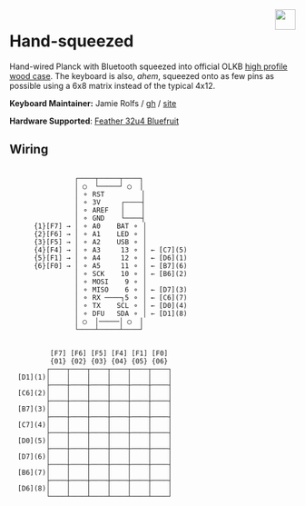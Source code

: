 <img align="right" src="https://i.imgur.com/swEUv9K.png" width="36px" />

# Hand-squeezed

Hand-wired Planck with Bluetooth squeezed into official OLKB [high profile wood case](https://olkb.com/planck/hi-pro-wooden-milled-bottom). The keyboard is also, *ahem*, squeezed onto as few pins as possible using a 6x8 matrix instead of the typical 4x12.

**Keyboard Maintainer:** Jamie Rolfs / [gh](https://github.com/jrolfs) / [site](https://jamie.rolfs.sh)

**Hardware Supported**: [Feather 32u4 Bluefruit](https://learn.adafruit.com/adafruit-feather-32u4-bluefruit-le/) 

## Wiring

```

                ┌────┬─────┬────┐
                │ ◯  └─────┘ ◯  │
                │ ⚬ RST         │
                │ ⚬ 3V     ┌────┤
                │ ⚬ AREF   │    │
                │ ⚬ GND    └────┤
      {1}[F7] → │ ⚬ A0    BAT ⚬ │
      {2}[F6] → │ ⚬ A1    LED ⚬ │
      {3}[F5] → │ ⚬ A2    USB ⚬ │
      {4}[F4] → │ ⚬ A3     13 ⚬ │ ← [C7](5)
      {5}[F1] → │ ⚬ A4     12 ⚬ │ ← [D6](1)
      {6}[F0] → │ ⚬ A5     11 ⚬ │ ← [B7](6)
                │ ⚬ SCK    10 ⚬ │ ← [B6](2)
                │ ⚬ MOSI    9 ⚬ │
                │ ⚬ MISO    6 ⚬ │ ← [D7](3)
                │ ⚬ RX ────┐5 ⚬ │ ← [C6](7)
                │ ⚬ TX    SCL ⚬ │ ← [D0](4)
                │ ⚬ DFU   SDA ⚬ │ ← [D1](8)
                │ ◯  │─────│ ◯  │
                └────┴─────┴────┘


          [F7] [F6] [F5] [F4] [F1] [F0]
          {01} {02} {03} {04} {05} {06}
         ┌────┬────┬────┬────┬────┬────┐
  [D1](1)│    │    │    │    │    │    │
         ├────┼────┼────┼────┼────┼────┤
  [C6](2)│    │    │    │    │    │    │
         ├────┼────┼────┼────┼────┼────┤
  [B7](3)│    │    │    │    │    │    │
         ├────┼────┼────┼────┼────┼────┤
  [C7](4)│    │    │    │    │    │    │
         ├────┼────┼────┼────┼────┼────┤
  [D0](5)│    │    │    │    │    │    │
         ├────┼────┼────┼────┼────┼────┤
  [D7](6)│    │    │    │    │    │    │
         ├────┼────┼────┼────┼────┼────┤
  [B6](7)│    │    │    │    │    │    │
         ├────┼────┼────┼────┼────┼────┤
  [D6](8)│    │    │    │    │    │    │
         └────┴────┴────┴────┴────┴────┘

```
